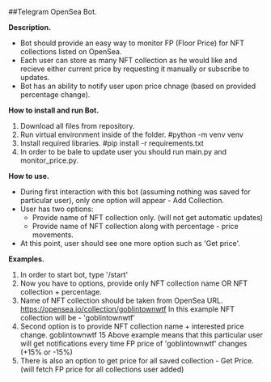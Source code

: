 ##Telegram OpenSea Bot.


<b>Description.</b>

- Bot should provide an easy way to monitor FP (Floor Price) for NFT collections listed on OpenSea.
- Each user can store as many NFT collection as he would like and recieve either current price by requesting it manually or subscribe to updates.
- Bot has an ability to notify user upon price chnage (based on provided percentage change).


<b>How to install and run Bot.</b>

1. Download all files from repository.
2. Run virtual environment inside of the folder. #python -m venv venv
3. Install required libraries. #pip install -r requirements.txt
4. In order to be bale to update user you should run main.py and monitor_price.py.


<b>How to use.</b>

- During first interaction with this bot (assuming nothing was saved for particular user), only one option will appear - Add Collection.
- User has two options:
  - Provide name of NFT collection only. (will not get automatic updates)
  - Provide name of NFT collection along with percentage - price movements.
- At this point, user should see one more option such as 'Get price'.


<b>Examples.</b>

1. In order to start bot, type '/start'
2. Now you have to options, provide only NFT collection name OR NFT collection + percentage.
  1. Name of NFT collection should be taken from OpenSea URL. https://opensea.io/collection/goblintownwtf 
  In this example NFT collection will be - 'goblintownwtf'
  2. Second option is to provide NFT collection name + interested price change.
  goblintownwtf 15
  Above example means that this particular user will get notifications every time FP price of 'goblintownwtf' changes (+15% or -15%)
3. There is also an option to get price for all saved collection - Get Price. (will fetch FP price for all collections user added)
  


